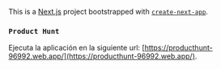This is a [Next.js](https://nextjs.org/) project bootstrapped with [`create-next-app`](https://github.com/vercel/next.js/tree/canary/packages/create-next-app).

### `Product Hunt`

Ejecuta la aplicación en la siguiente url: [https://producthunt-96992.web.app/](https://producthunt-96992.web.app/).
